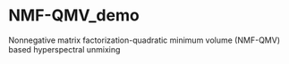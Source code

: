 # NMF-QMV_demo
Nonnegative matrix factorization-quadratic minimum volume (NMF-QMV) based hyperspectral unmixing
